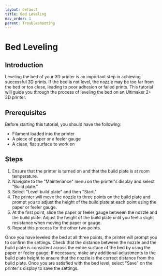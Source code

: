 ```yaml
---
layout: default
title: Bed Leveling 
nav_order: 1
parent: Troubleshooting
---
```


# Bed Leveling

## Introduction
Leveling the bed of your  3D printer is an important step in achieving successful 3D prints. If the bed is not level, the nozzle may be too far from the bed or too close, leading to poor adhesion or failed prints. This tutorial will guide you through the process of leveling the bed on an Ultimaker 2+ 3D printer.

## Prerequisites
Before starting this tutorial, you should have the following:

- Filament loaded into the printer
- A piece of paper or a feeler gauge
- A clean, flat surface to work on

## Steps
1. Ensure that the printer is turned on and that the build plate is at room temperature.
2. Navigate to the "Maintenance" menu on the printer's display and select "Build plate."
3. Select "Level build plate" and then "Start."
4. The printer will move the nozzle to three points on the build plate and prompt you to adjust the height of the build plate at each point using the paper or feeler gauge.
5. At the first point, slide the paper or feeler gauge between the nozzle and the build plate. Adjust the height of the build plate until you feel a slight resistance when moving the paper or gauge.
6. Repeat this process for the other two points.

Once you have leveled the bed at all three points, the printer will prompt you to confirm the settings.
Check that the distance between the nozzle and the build plate is consistent across the entire surface of the bed by using the paper or feeler gauge.
If necessary, make any additional adjustments to the build plate height to ensure that the nozzle is the correct distance from the build plate.
Once you are satisfied with the bed level, select "Save" on the printer's display to save the settings.

